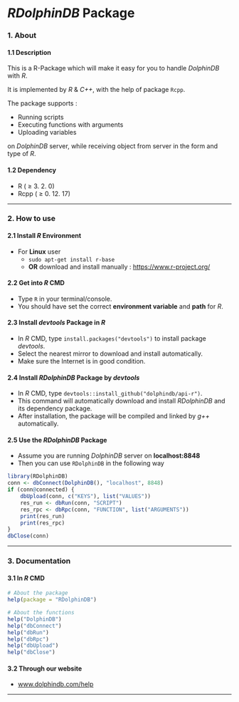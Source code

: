 # _RDolphinDB_ Package

### 1. About

#### 1.1 Description

This is a R-Package which will make it easy for you to handle _DolphinDB_ with _R_.

It is implemented by _R_ & _C++_, with the help of package `Rcpp`.

The package supports :

* Running scripts
* Executing functions with arguments
* Uploading variables

on _DolphinDB_ server, while receiving object from server in the form and type of _R_.

#### 1.2 Dependency

* R ( ≥ 3. 2. 0)
* Rcpp ( ≥ 0. 12. 17)

---

### 2. How to use

#### 2.1 Install _R_ Environment

* For __Linux__ user
  * `sudo apt-get install r-base`
  * __OR__ download and install manually : https://www.r-project.org/

#### 2.2 Get into _R_ CMD

* Type `R` in your terminal/console.
* You should have set the correct __environment variable__ and __path__ for _R_.

#### 2.3 Install _devtools_ Package in _R_

* In _R_ CMD, type `install.packages("devtools")` to install package _devtools_.
* Select the nearest mirror to download and install automatically.
* Make sure the Internet is in good condition.

#### 2.4 Install _RDolphinDB_ Package by _devtools_

* In _R_ CMD, type `devtools::install_github("dolphindb/api-r")`.
* This command will automatically download and install _RDolphinDB_ and its dependency package.
* After installation, the package will be compiled and linked by _g++_ automatically.

#### 2.5 Use the _RDolphinDB_ Package

* Assume you are running _DolphinDB_ server on __localhost:8848__
* Then you can use `RDolphinDB` in the following way

```R
library(RDolphinDB)
conn <- dbConnect(DolphinDB(), "localhost", 8848)
if (conn@connected) {
    dbUpload(conn, c("KEYS"), list("VALUES"))
    res_run <- dbRun(conn, "SCRIPT")
    res_rpc <- dbRpc(conn, "FUNCTION", list("ARGUMENTS"))
    print(res_run)
    print(res_rpc)
}
dbClose(conn)
```

---

### 3. Documentation

#### 3.1 In _R_ CMD

```R
# About the package
help(package = "RDolphinDB")

# About the functions
help("DolphinDB")
help("dbConnect")
help("dbRun")
help("dbRpc")
help("dbUpload")
help("dbClose")
```

#### 3.2 Through our website

* www.dolphindb.com/help

---

